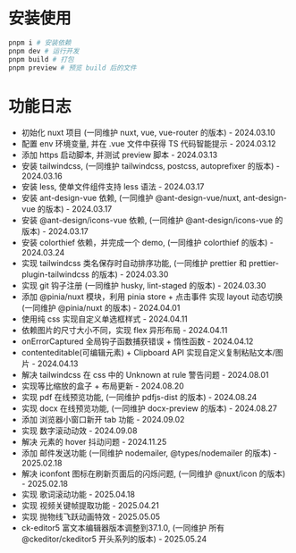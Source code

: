 # 安装使用

```bash
pnpm i # 安装依赖
pnpm dev # 运行开发
pnpm build # 打包
pnpm preview # 预览 build 后的文件
```

# 功能日志

- 初始化 nuxt 项目 (一同维护 nuxt, vue, vue-router 的版本) - 2024.03.10
- 配置 env 环境变量, 并在 .vue 文件中获得 TS 代码智能提示 - 2024.03.12
- 添加 https 启动脚本, 并测试 preview 脚本 - 2024.03.13
- 安装 tailwindcss, (一同维护 tailwindcss, postcss, autoprefixer 的版本) - 2024.03.16
- 安装 less, 使单文件组件支持 less 语法 - 2024.03.17
- 安装 ant-design-vue 依赖, (一同维护 @ant-design-vue/nuxt, ant-design-vue 的版本) - 2024.03.17
- 安装 @ant-design/icons-vue 依赖, (一同维护 @ant-design/icons-vue 的版本) - 2024.03.17
- 安装 colorthief 依赖，并完成一个 demo, (一同维护 colorthief 的版本) - 2024.03.24
- 实现 tailwindcss 类名保存时自动排序功能, (一同维护 prettier 和 prettier-plugin-tailwindcss 的版本) - 2024.03.30
- 实现 git 钩子注册 (一同维护 husky, lint-staged 的版本) - 2024.03.30
- 添加 @pinia/nuxt 模块，利用 pinia store + 点击事件 实现 layout 动态切换 (一同维护 @pinia/nuxt 的版本) - 2024.04.01
- 使用纯 css 实现自定义单选框样式 - 2024.04.11
- 依赖图片的尺寸大小不同，实现 flex 异形布局 - 2024.04.11
- onErrorCaptured 全局钩子函数捕获错误 + 惰性函数 - 2024.04.12
- contenteditable(可编辑元素) + Clipboard API 实现自定义复制粘贴文本/图片 - 2024.04.13
- 解决 tailwindcss 在 css 中的 Unknown at rule 警告问题 - 2024.08.01
- 实现等比缩放的盒子 + 布局更新 - 2024.08.20
- 实现 pdf 在线预览功能, (一同维护 pdfjs-dist 的版本) - 2024.08.24
- 实现 docx 在线预览功能, (一同维护 docx-preview 的版本) - 2024.08.27
- 添加 浏览器小窗口新开 tab 功能 - 2024.09.02
- 实现 数字滚动动效 - 2024.09.08
- 解决 元素的 hover 抖动问题 - 2024.11.25
- 添加 邮件发送功能 (一同维护 nodemailer, @types/nodemailer 的版本) - 2025.02.18
- 解决 iconfont 图标在刷新页面后的闪烁问题, (一同维护 @nuxt/icon 的版本) - 2025.02.18
- 实现 歌词滚动功能 - 2025.04.18
- 实现 视频关键帧提取功能 - 2025.04.21
- 实现 抛物线飞跃动画特效 - 2025.05.05
- ck-editor5 富文本编辑器版本调整到37.1.0, (一同维护 所有@ckeditor/ckeditor5 开头系列的版本) - 2025.05.24
